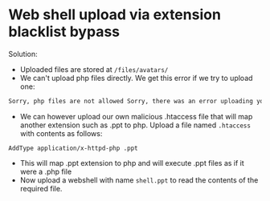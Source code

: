 # Web shell upload via extension blacklist bypass
Solution:
- Uploaded files are stored at `/files/avatars/`
- We can't upload php files directly. We get this error if we try to upload one:
```txt
Sorry, php files are not allowed Sorry, there was an error uploading your file.
```
- We can however upload our own malicious .htaccess file that will map another extension such as .ppt to php. Upload a file named `.htaccess` with contents as follows:
```png
AddType application/x-httpd-php .ppt
```
- This will map .ppt extension to php and will execute .ppt files as if it were a .php file
- Now upload a webshell with name `shell.ppt` to read the contents of the required file.